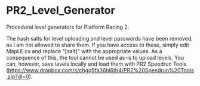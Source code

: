 # PR2_Level_Generator
Procedural level generators for Platform Racing 2.

The hash salts for level uploading and level passwords have been removed, as I am not allowed to share them. If you have access to these, simply edit MapLE.cs and replace "[salt]" with the appropriate values.
As a consequence of this, the tool cannot be used as-is to upload levels. You can, however, save levels locally and load them with PR2 Speedrun Tools (https://www.dropbox.com/s/chgq5fa36hl6th4/PR2%20Speedrun%20Tools.zip?dl=0).
